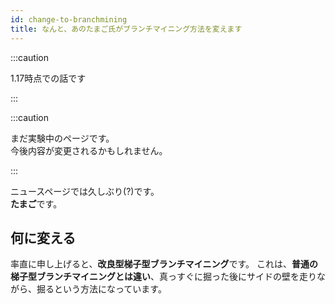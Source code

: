 ```yaml
---
id: change-to-branchmining
title: なんと、あのたまご氏がブランチマイニング方法を変えます
---
```


:::caution

1.17時点での話です

:::

:::caution

まだ実験中のページです。  
今後内容が変更されるかもしれません。

:::

ニュースページでは久しぶり(?)です。  
**たまご**です。

## 何に変える
率直に申し上げると、**改良型梯子型ブランチマイニング**です。
これは、**普通の梯子型ブランチマイニングとは違い**、真っすぐに掘った後にサイドの壁を走りながら、掘るという方法になっています。